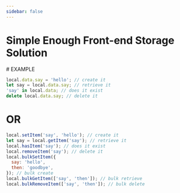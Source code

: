 ```yaml
---
sidebar: false
---
```


# Simple Enough Front-end Storage Solution

<IndexComponent lang='en'>
# EXAMPLE

```js
local.data.say = 'hello'; // create it
let say = local.data.say; // retrieve it
'say' in local.data; // does it exist
delete local.data.say; // delete it
```

# OR

```js
local.setItem('say', 'hello'); // create it
let say = local.getItem('say'); // retrieve it
local.hasItem('say'); // does it exist
local.removeItem('say'); // delete it
local.bulkSetItem({
  say: 'hello',
  then: 'goodbye',
}); // bulk create
local.bulkGetItem(['say', 'then']); // bulk retrieve
local.bulkRemoveItem(['say', 'then']); // bulk delete
```

</IndexComponent>

<script setup>
import IndexComponent from '../components/IndexComponent.vue'
</script>

